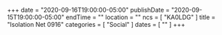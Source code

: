 +++
date = "2020-09-16T19:00:00-05:00"
publishDate = "2020-09-15T19:00:00-05:00"
endTime = ""
location = ""
ncs = [ "KA0LDG" ]
title = "Isolation Net 0916"
categories = [ "Social" ]
dates = [ "" ]
+++

